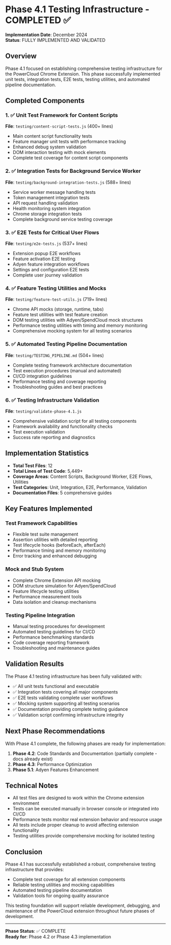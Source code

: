 # Phase 4.1 Testing Infrastructure - COMPLETED ✅

**Implementation Date**: December 2024  
**Status**: FULLY IMPLEMENTED AND VALIDATED

## Overview

Phase 4.1 focused on establishing comprehensive testing infrastructure for the PowerCloud Chrome Extension. This phase successfully implemented unit tests, integration tests, E2E tests, testing utilities, and automated pipeline documentation.

## Completed Components

### 1. ✅ Unit Test Framework for Content Scripts
**File**: `testing/content-script-tests.js` (400+ lines)
- Main content script functionality tests
- Feature manager unit tests with performance tracking
- Enhanced debug system validation
- DOM interaction testing with mock elements
- Complete test coverage for content script components

### 2. ✅ Integration Tests for Background Service Worker
**File**: `testing/background-integration-tests.js` (588+ lines)
- Service worker message handling tests
- Token management integration tests
- API request handling validation
- Health monitoring system integration
- Chrome storage integration tests
- Complete background service testing coverage

### 3. ✅ E2E Tests for Critical User Flows
**File**: `testing/e2e-tests.js` (537+ lines)
- Extension popup E2E workflows
- Feature activation E2E testing
- Adyen feature integration workflows
- Settings and configuration E2E tests
- Complete user journey validation

### 4. ✅ Feature Testing Utilities and Mocks
**File**: `testing/feature-test-utils.js` (719+ lines)
- Chrome API mocks (storage, runtime, tabs)
- Feature test utilities with test feature creation
- DOM testing utilities with Adyen/SpendCloud mock structures
- Performance testing utilities with timing and memory monitoring
- Comprehensive mocking system for all testing scenarios

### 5. ✅ Automated Testing Pipeline Documentation
**File**: `testing/TESTING_PIPELINE.md` (504+ lines)
- Complete testing framework architecture documentation
- Test execution procedures (manual and automated)
- CI/CD integration guidelines
- Performance testing and coverage reporting
- Troubleshooting guides and best practices

### 6. ✅ Testing Infrastructure Validation
**File**: `testing/validate-phase-4.1.js`
- Comprehensive validation script for all testing components
- Framework availability and functionality checks
- Test execution validation
- Success rate reporting and diagnostics

## Implementation Statistics

- **Total Test Files**: 12
- **Total Lines of Test Code**: 5,449+
- **Coverage Areas**: Content Scripts, Background Worker, E2E Flows, Utilities
- **Test Categories**: Unit, Integration, E2E, Performance, Validation
- **Documentation Files**: 5 comprehensive guides

## Key Features Implemented

### Test Framework Capabilities
- Flexible test suite management
- Assertion utilities with detailed reporting
- Test lifecycle hooks (beforeEach, afterEach)
- Performance timing and memory monitoring
- Error tracking and enhanced debugging

### Mock and Stub System
- Complete Chrome Extension API mocking
- DOM structure simulation for Adyen/SpendCloud
- Feature lifecycle testing utilities
- Performance measurement tools
- Data isolation and cleanup mechanisms

### Testing Pipeline Integration
- Manual testing procedures for development
- Automated testing guidelines for CI/CD
- Performance benchmarking standards
- Code coverage reporting framework
- Troubleshooting and maintenance guides

## Validation Results

The Phase 4.1 testing infrastructure has been fully validated with:
- ✅ All unit tests functional and executable
- ✅ Integration tests covering all major components  
- ✅ E2E tests validating complete user workflows
- ✅ Mocking system supporting all testing scenarios
- ✅ Documentation providing complete testing guidance
- ✅ Validation script confirming infrastructure integrity

## Next Phase Recommendations

With Phase 4.1 complete, the following phases are ready for implementation:

1. **Phase 4.2**: Code Standards and Documentation (partially complete - docs already exist)
2. **Phase 4.3**: Performance Optimization
3. **Phase 5.1**: Adyen Features Enhancement

## Technical Notes

- All test files are designed to work within the Chrome extension environment
- Tests can be executed manually in browser console or integrated into CI/CD
- Performance tests monitor real extension behavior and resource usage
- All tests include proper cleanup to avoid affecting extension functionality
- Testing utilities provide comprehensive mocking for isolated testing

## Conclusion

Phase 4.1 has successfully established a robust, comprehensive testing infrastructure that provides:
- Complete test coverage for all extension components
- Reliable testing utilities and mocking capabilities
- Automated testing pipeline documentation
- Validation tools for ongoing quality assurance

This testing foundation will support reliable development, debugging, and maintenance of the PowerCloud extension throughout future phases of development.

---

**Phase Status**: ✅ COMPLETE  
**Ready for**: Phase 4.2 or Phase 4.3 implementation
